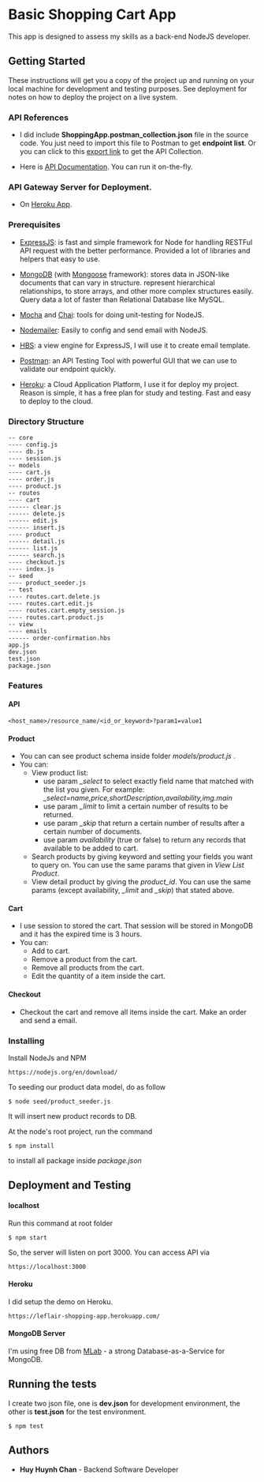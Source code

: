# Basic Shopping Cart App

This app is designed to assess my skills as a back-end NodeJS developer.

## Getting Started

These instructions will get you a copy of the project up and running on your local machine for development and testing purposes. See deployment for notes on how to deploy the project on a live system.

### API References
* I did include **ShoppingApp.postman_collection.json** file in the source code. You just need to import this file to Postman to get **endpoint list**. Or you can click to this [export link](https://www.getpostman.com/collections/76f6f28e8691af667084) to get the API Collection.

* Here is [API Documentation](https://shoppingapp2.docs.apiary.io/). You can run it on-the-fly.

### API Gateway Server for Deployment.
* On [Heroku App](https://leflair-shopping-app.herokuapp.com/).

### Prerequisites
* [ExpressJS](https://github.com/expressjs/express/):  is fast and simple framework for Node for handling RESTFul API request with the better performance. Provided a lot of libraries and helpers that easy to use.

* [MongoDB](https://www.mongodb.com/) (with [Mongoose](https://github.com/Automattic/mongoose) framework): stores data in JSON-like documents that can vary in structure. represent hierarchical relationships, to store arrays, and other more complex structures easily. Query data a lot of faster than Relational Database like MySQL. 

* [Mocha](https://github.com/mochajs/mocha) and [Chai](https://github.com/chaijs/chai): tools for doing unit-testing for NodeJS.

* [Nodemailer](https://github.com/nodemailer/nodemailer): Easily to config and send email with NodeJS.

* [HBS](https://github.com/pillarjs/hbs): a view engine for ExpressJS, I will use it to create email template.

* [Postman](https://www.getpostman.com/): an API Testing Tool with powerful GUI that we can use to validate our endpoint quickly.

* [Heroku](https://www.heroku.com/): a Cloud Application Platform, I use it for deploy my project. Reason is simple, it has a free plan for study and testing. Fast and easy to deploy to the cloud.

### Directory Structure
    
```
-- core
---- config.js
---- db.js
---- session.js
-- models
---- cart.js
---- order.js
---- product.js
-- routes
---- cart
------ clear.js
------ delete.js
------ edit.js
------ insert.js
---- product
------ detail.js
------ list.js
------ search.js
---- checkout.js
---- index.js
-- seed
---- product_seeder.js
-- test
---- routes.cart.delete.js
---- routes.cart.edit.js
---- routes.cart.empty_session.js
---- routes.cart.product.js
-- view
---- emails
------ order-confirmation.hbs
app.js
dev.json
test.json
package.json
```

### Features
#### API
```
<host_name>/resource_name/<id_or_keyword>?param1=value1
```
#### Product
 * You can can see product schema inside folder *models/product.js* .
 * You can:
    * View product list:
        * use param *_select* to select exactly field name that matched with the list you given. For example: *_select=name,price,shortDescription,availability,img.main*
        * use param *_limit* to limit a certain number of results to be returned.
        * use param *_skip* that return a certain number of results after a certain number of documents.
        * use param *availability* (true or false) to return any records that available to be added to cart. 
    * Search products by giving keyword and setting your fields you want to query on. You can use the same params that given in *View List Product*.
    * View detail product by giving the *product_id*. You can use the same params (except availability, *_limit* and *_skip*) that stated above.
#### Cart
 * I use session to stored the cart. That session will be stored in MongoDB and it has the expired time is 3 hours.
 * You can:
    * Add to cart.
    * Remove a product from the cart.
    * Remove all products from the cart.
    * Edit the quantity of a item inside the cart.
#### Checkout
 * Checkout the cart and remove all items inside the cart. Make an order and send a email.

### Installing

Install NodeJs and NPM

```
https://nodejs.org/en/download/
```
To seeding our product data model, do as follow
```
$ node seed/product_seeder.js
```
It will insert new product records to DB.

At the node's root project, run the command

```
$ npm install
```
to install all package inside *package.json*

## Deployment and Testing
#### localhost
Run this command at root folder
```
$ npm start
```
So, the server will listen on port 3000. You can access API via
```
https://localhost:3000
```

#### Heroku
I did setup the demo on Heroku.
```
https://leflair-shopping-app.herokuapp.com/
```

#### MongoDB Server
I'm using free DB from [MLab](https://mlab.com/) - a strong Database-as-a-Service for MongoDB.

## Running the tests
I create two json file, one is **dev.json** for development environment, the other is **test.json** for the test environment.

```
$ npm test
```

## Authors

* **Huy Huynh Chan** - Backend Software Developer